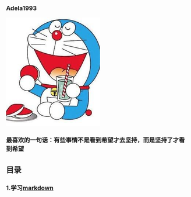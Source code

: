 ### Adela1993

![](./markdown/ddm.jpg)

### 最喜欢的一句话：有些事情不是看到希望才去坚持，而是坚持了才看到希望

## 目录
### 1.学习[markdown](https://github.com/Adelamyx/Adela1993/blob/master/markdown/markdown.md)
